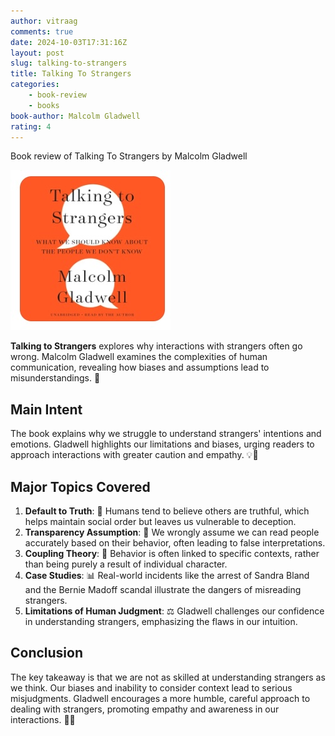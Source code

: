 ```yaml
---
author: vitraag
comments: true
date: 2024-10-03T17:31:16Z
layout: post
slug: talking-to-strangers 
title: Talking To Strangers
categories:
    - book-review
    - books
book-author: Malcolm Gladwell
rating: 4
---
```

Book review of Talking To Strangers by Malcolm Gladwell

![Talking To Strangers](/assets/images/books/talking-to-strangers.jpg)

**Talking to Strangers** explores why interactions with strangers often go wrong. Malcolm Gladwell examines the complexities of human communication, revealing how biases and assumptions lead to misunderstandings. 🤔

## Main Intent
The book explains why we struggle to understand strangers' intentions and emotions. Gladwell highlights our limitations and biases, urging readers to approach interactions with greater caution and empathy. 💡🤝

## Major Topics Covered
1. **Default to Truth**: 🤥 Humans tend to believe others are truthful, which helps maintain social order but leaves us vulnerable to deception.
2. **Transparency Assumption**: 🧐 We wrongly assume we can read people accurately based on their behavior, often leading to false interpretations.
3. **Coupling Theory**: 🔗 Behavior is often linked to specific contexts, rather than being purely a result of individual character.
4. **Case Studies**: 📊 Real-world incidents like the arrest of Sandra Bland and the Bernie Madoff scandal illustrate the dangers of misreading strangers.
5. **Limitations of Human Judgment**: ⚖️ Gladwell challenges our confidence in understanding strangers, emphasizing the flaws in our intuition.

## Conclusion
The key takeaway is that we are not as skilled at understanding strangers as we think. Our biases and inability to consider context lead to serious misjudgments. Gladwell encourages a more humble, careful approach to dealing with strangers, promoting empathy and awareness in our interactions. 🤲💭
